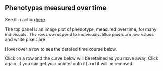 Phenotypes measured over time
----------------------------------------------------------------------

See it in action [here](http://www.biostat.wisc.edu/~kbroman/D3/manycurves).

The top panel is an image plot of phenotype, measured over time,
for many individuals.  The rows correspond to individuals.
Blue pixels are low values and white pixels are

Hover over a row to see the detailed time course below.

Click on a row and the curve below will be retained as you move
away.  Click again (if you can get your pointer onto it) and it will
be removed.
